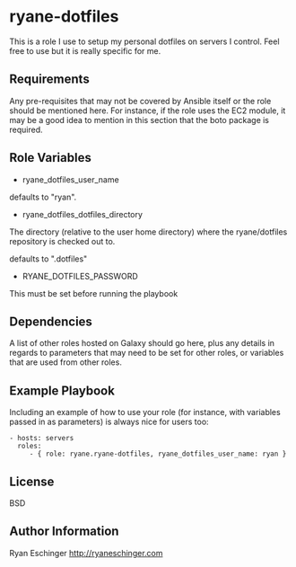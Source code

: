 ryane-dotfiles
=========

This is a role I use to setup my personal dotfiles on servers I control. Feel free to use but it is really specific for me.

Requirements
------------

Any pre-requisites that may not be covered by Ansible itself or the role should be mentioned here. For instance, if the role uses the EC2 module, it may be a good idea to mention in this section that the boto package is required.

Role Variables
--------------

* ryane_dotfiles_user_name

defaults to "ryan".

* ryane_dotfiles_dotfiles_directory

The directory (relative to the user home directory) where the ryane/dotfiles repository is checked out to.

defaults to ".dotfiles"

* RYANE_DOTFILES_PASSWORD

This must be set before running the playbook

Dependencies
------------

A list of other roles hosted on Galaxy should go here, plus any details in regards to parameters that may need to be set for other roles, or variables that are used from other roles.

Example Playbook
----------------

Including an example of how to use your role (for instance, with variables passed in as parameters) is always nice for users too:

    - hosts: servers
      roles:
         - { role: ryane.ryane-dotfiles, ryane_dotfiles_user_name: ryan }

License
-------

BSD

Author Information
------------------

Ryan Eschinger
http://ryaneschinger.com
